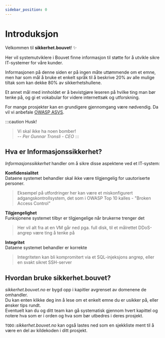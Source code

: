 ```yaml
---
sidebar_position: 0
---
```


# Introduksjon

Velkommen til __sikkerhet.bouvet__! :sparkles:

Her vil systemutviklere i Bouvet finne informasjon til støtte for å utvikle sikre IT-systemer for våre kunder.

Informasjonen på denne siden er på ingen måte uttømmende om et emne, men har som mål å bruke et enkelt språk til å beskrive 20% av alle mulige tiltak som kan dekke 80% av sikkerhetshullene.  

Et annet mål med innholdet er å bevistgjøre leseren på hvilke ting man bør tenke på, og gi et vokabular for videre internettsøk og utforskning.

For mange prosjekter kan en grundigere gjennomgang være nødvendig. Da vil vi anbefale [OWASP ASVS](https://owasp.org/www-project-application-security-verification-standard/).


:::caution Husk!
> Vi skal ikke ha noen bomber!  
-- _Per Gunnar Tronsli - CEO_
:::

## Hva er Informasjonssikkerhet?

_Informasjonssikkerhet_ handler om å sikre disse aspektene ved et IT-system:
  
__Konfidensialitet__  
Dataene systemet behandler skal ikke være tilgjengelig for uautoriserte personer.
> Eksempel på utfordringer her kan være et miskonfigurert adgangskontrollsystem, det som i OWASP Top 10 kalles - "Broken Access Control"

__Tilgjengelighet__  
Funksjonene systemet tilbyr er tilgjengelige når brukerne trenger det
> Her vil alt fra at en VM går ned pga. full disk, til et målrettet DDoS-angrep være ting å tenke på

__Integritet__  
Dataene systemet behandler er korrekte
> Integriteten kan bli kompromitert via et SQL-injeksjons angrep, eller en svakt sikret SSH-server



## Hvordan bruke sikkerhet.bouvet?

_sikkerhet.bouvet.no_ er bygd opp i kapitler avgrenset av domenene de omhandler.  
Du kan enten klikke deg inn å lese om et enkelt emne du er usikker på, eller ønsker tips rundt.  
Eventuelt kan du og ditt team kan gå systematisk gjennom hvert kapittel og notere hva som er i orden og hva som bør utbedres i deres prosjekt.  

`TODO:`_sikkerhet.bouvet.no_ kan også lastes ned som en sjekkliste ment til å være en del av kildekoden i ditt prosjekt.
